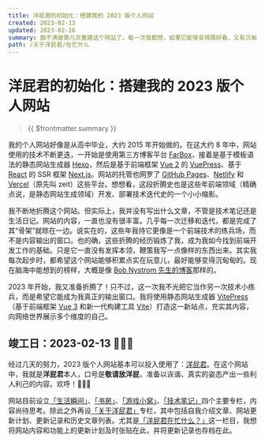 ```yaml
---
title: 洋屁君的初始化：搭建我的 2023 版个人网站
created: 2023-02-13
updated: 2023-02-16
summary: 数不清是第几次重建这个网站了。每一次我都想，如果它能够变得既好看，又有沉甸甸的内容积累，那就太好了。这一次，当然也不例外。
path: /关于洋屁君/在忙什么
---
```


# 洋屁君的初始化：搭建我的 2023 版个人网站

> {{ $frontmatter.summary }}

我的个人网站好像是从高中毕业，大约 2015 年开始做的。在这大约 8 年中，网站使用的技术不断更迭，一开始是使用第三方博客平台 [FarBox](https://www.farbox.org/)，接着是基于模板语法的静态网站生成器 [Hexo](https://hexo.io)，然后是基于前端框架 [Vue 2](https://v2.vuejs.org) 的 [VuePress](https://vuepress.vuejs.org)、基于 [React](https://reactjs.org) 的 SSR 框架 [Next.js](https://nextjs.org)。网站的托管也网罗了 [GitHub Pages](https://pages.github.com)、[Netlify](https://netlify.com) 和 [Vercel](https://vercel.com)（原先叫 zeit）这些平台。想想看，这段折腾史也是这些年前端领域（精确点说，是静态网站生成领域）开发、部署技术迭代史的一个小小缩影。

我不断地折腾这个网站。但实际上，我并没有写出什么文章，不管是技术笔记还是生活日记。网站的内容，一直也没有很丰富。几乎每一次迁移和迭代，都是完成了其“骨架”就晾在一边。说实在的，这些年我待它更像是一个前端技术的练兵场，而不是内容输出的窗口。也的确，这些折腾的经历锻炼了我，成为我如今找到前端开发工作的基础。只是它一直没有发挥本领，鞭策我写一点像样的东西出来。其实我每次起步时，都希望这个网站能够积累点实在玩意儿，最好能够变得沉甸甸的。现在脑海中能想到的榜样，大概是像 [Bob Nystrom 先生的博客](https://stuffwithstuff.com)那样的。

2023 年开始，我又准备折腾了！只不过，这一次我不光把它当作另一次技术小练兵，而是希望它能成为我真正的输出窗口。我将使用静态网站生成器 [VitePress](https://vitepress.vuejs.org)（基于前端框架 [Vue 3](https://vuejs.org) 和新一代构建工具 [Vite](https://vitejs.dev)）打造这一新站点，充实其内容，向网络世界展示多个维度的自己。

## 竣工日：2023-02-13 🥳🥳🥳

经过几天的努力，2023 版个人网站基本可以投入使用了：[洋屁君](https://foreignfart.com)。在这个网站中，我就是**洋屁君**本人，口号是**敬请放洋屁**，准备以诙谐、真实的姿态产出一些利人利己的内容。欢呼！🥳🥳🥳

网站目前设立[「生活瞬间」](/life/)、[「书房」](/reading/)、[「游戏小窝」](/game/)、[「技术笔记」](/tech/)四个主要专栏，内容尚待思考。除此之外再设[「关于洋屁君」](/about/)专栏，其中包括自我介绍文章、网站更新计划、更新记录和历史文章列表。尤其是[「洋屁君在忙什么？」](/about/plan/)这一栏目，我想将网站内容和功能上的更新计划及时张贴在此，并将更新记录也存档在此。
